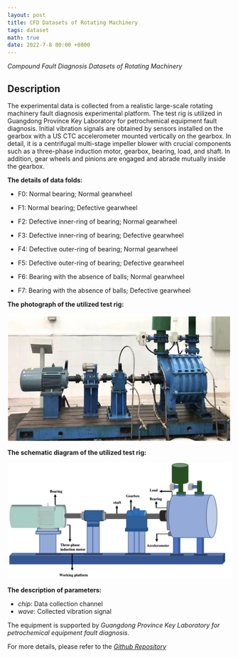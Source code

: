 ```yaml
---
layout: post
title: CFD Datasets of Rotating Machinery
tags: dataset
math: true
date: 2022-7-8 00:00 +0800
---
```


*Compound Fault Diagnosis Datasets of Rotating Machinery*

## Description

The experimental data is collected from a realistic large-scale rotating machinery fault diagnosis experimental platform. The test rig is utilized in Guangdong Province Key Laboratory for petrochemical equipment fault diagnosis. Initial vibration signals are obtained by sensors installed on the gearbox with a US CTC accelerometer mounted vertically on the gearbox. In detail, it is a centrifugal multi-stage impeller blower with crucial components such as a three-phase induction motor, gearbox, bearing, load, and shaft. In addition, gear wheels and pinions are engaged and abrade mutually inside the gearbox.

**The details of data folds:**

- F0: Normal bearing; Normal gearwheel

- F1: Normal bearing; Defective gearwheel 

- F2: Defective inner-ring of bearing; Normal gearwheel

- F3: Defective inner-ring of bearing; Defective gearwheel 

- F4: Defective outer-ring of bearing; Normal gearwheel

- F5: Defective outer-ring of bearing; Defective gearwheel 

- F6: Bearing with the absence of balls; Normal gearwheel

- F7: Bearing with the absence of balls; Defective gearwheel 

**The photograph of the utilized test rig:**

![](https://github.com/Samlzy/pics/raw/Samlzy-patch-1/CFD_1.png)

**The schematic diagram of the utilized test rig:**

![](https://github.com/Samlzy/pics/raw/Samlzy-patch-1/CFD_2.png)

**The description of parameters:**

- *chip*: Data collection channel 
- *wave*: Collected vibration signal

The equipment is supported by *Guangdong Province Key Laboratory for petrochemical equipment fault diagnosis*.

For more details, please refer to the [*Github Repository*](https://github.com/liuzy0708/CFD_datasets)

